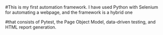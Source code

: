 
#This is my first automation framework. I have used Python with Selenium for automating a webpage, and the framework is a hybrid one 

#that consists of Pytest, the Page Object Model, data-driven testing, and HTML report generation.
